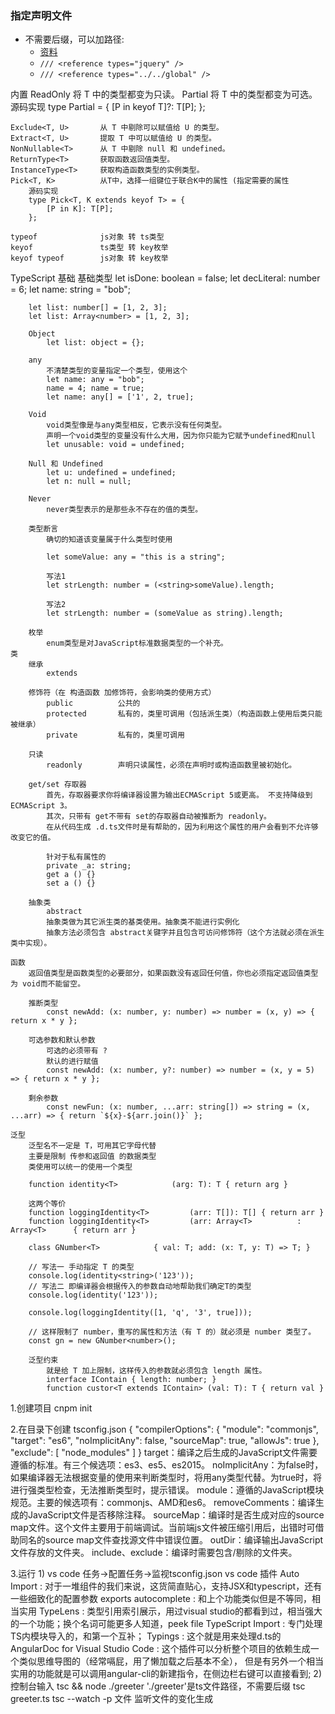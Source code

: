 
### 指定声明文件

- 不需要后缀，可以加路径:
    - [资料](https://ts.xcatliu.com/basics/declaration-files.html#%E5%A3%B0%E6%98%8E%E6%96%87%E4%BB%B6%E4%B8%AD%E7%9A%84%E4%BE%9D%E8%B5%96)
    - `/// <reference types="jquery" />`
    - `/// <reference types="../../global" />`

内置
    ReadOnly<T>         将 T 中的类型都变为只读。
    Partial<T>          将 T 中的类型都变为可选。
        源码实现
        type Partial<T> = {
            [P in keyof T]?: T[P];
        };

    Exclude<T, U>       从 T 中剔除可以赋值给 U 的类型。
    Extract<T, U>       提取 T 中可以赋值给 U 的类型。
    NonNullable<T>      从 T 中剔除 null 和 undefined。
    ReturnType<T>       获取函数返回值类型。
    InstanceType<T>     获取构造函数类型的实例类型。
    Pick<T, K>          从T中，选择一组键位于联合K中的属性 (指定需要的属性
        源码实现
        type Pick<T, K extends keyof T> = {
            [P in K]: T[P];
        };

    typeof              js对象 转 ts类型
    keyof               ts类型 转 key枚举
    keyof typeof        js对象 转 key枚举

TypeScript 基础
	基础类型
		let isDone: boolean = false;
		let decLiteral: number = 6;
		let name: string = "bob";

		let list: number[] = [1, 2, 3];
		let list: Array<number> = [1, 2, 3];

		Object
			let list: object = {};

		any
			不清楚类型的变量指定一个类型，使用这个
			let name: any = "bob";
			name = 4; name = true;
			let name: any[] = ['1', 2, true];

		Void
			void类型像是与any类型相反，它表示没有任何类型。
			声明一个void类型的变量没有什么大用，因为你只能为它赋予undefined和null
			let unusable: void = undefined;

		Null 和 Undefined
			let u: undefined = undefined;
			let n: null = null;

		Never
			never类型表示的是那些永不存在的值的类型。

		类型断言
			确切的知道该变量属于什么类型时使用

			let someValue: any = "this is a string";

			写法1
			let strLength: number = (<string>someValue).length;

			写法2
			let strLength: number = (someValue as string).length;

		枚举
			enum类型是对JavaScript标准数据类型的一个补充。
	类
		继承
			extends

		修饰符（在 构造函数 加修饰符，会影响类的使用方式）
			public 			公共的
			protected		私有的，类里可调用（包括派生类）（构造函数上使用后类只能被继承）
			private			私有的，类里可调用

		只读
			readonly		声明只读属性，必须在声明时或构造函数里被初始化。

		get/set 存取器
			首先，存取器要求你将编译器设置为输出ECMAScript 5或更高。 不支持降级到ECMAScript 3。
			其次，只带有 get不带有 set的存取器自动被推断为 readonly。
			在从代码生成 .d.ts文件时是有帮助的，因为利用这个属性的用户会看到不允许够改变它的值。

			针对于私有属性的
			private _a: string;
			get a () {}
			set a () {}

		抽象类
			abstract
			抽象类做为其它派生类的基类使用。抽象类不能进行实例化
			抽象方法必须包含 abstract关键字并且包含可访问修饰符（这个方法就必须在派生类中实现）。

	函数
		返回值类型是函数类型的必要部分，如果函数没有返回任何值，你也必须指定返回值类型为 void而不能留空。

		推断类型
			const newAdd: (x: number, y: number) => number = (x, y) => { return x * y };

		可选参数和默认参数
			可选的必须带有 ?
			默认的进行赋值
			const newAdd: (x: number, y?: number) => number = (x, y = 5) => { return x * y };

		剩余参数
			const newFun: (x: number, ...arr: string[]) => string = (x, ...arr) => { return `${x}-${arr.join()}` };

	泛型
		泛型名不一定是 T，可用其它字母代替
		主要是限制 传参和返回值 的数据类型
		类使用可以统一的使用一个类型

		function identity<T>            (arg: T): T { return arg }

		这两个等价
		function loggingIdentity<T>         (arr: T[]): T[] { return arr }
		function loggingIdentity<T>         (arr: Array<T>          : Array<T>      { return arr }

		class GNumber<T>            { val: T; add: (x: T, y: T) => T; }

		// 写法一 手动指定 T 的类型
		console.log(identity<string>('123'));
		// 写法二 即编译器会根据传入的参数自动地帮助我们确定T的类型
		console.log(identity('123'));

		console.log(loggingIdentity([1, 'q', '3', true]));

		// 这样限制了 number，重写的属性和方法（有 T 的）就必须是 number 类型了。
		const gn = new GNumber<number>();

		泛型约束
			就是给 T 加上限制，这样传入的参数就必须包含 length 属性。
			interface IContain { length: number; }
			function custor<T extends IContain> (val: T): T { return val }













1.创建项目 cnpm init

2.在目录下创建 tsconfig.json
	{
		"compilerOptions": {
				"module": "commonjs",
				"target": "es6",
				"noImplicitAny": false,
				"sourceMap": true,
				"allowJs": true
		},
		"exclude": [
				"node_modules"
		]
	}
	target：编译之后生成的JavaScript文件需要遵循的标准。有三个候选项：es3、es5、es2015。
	noImplicitAny：为false时，如果编译器无法根据变量的使用来判断类型时，将用any类型代替。为true时，将进行强类型检查，无法推断类型时，提示错误。
	module：遵循的JavaScript模块规范。主要的候选项有：commonjs、AMD和es6。
	removeComments：编译生成的JavaScript文件是否移除注释。
	sourceMap：编译时是否生成对应的source map文件。这个文件主要用于前端调试。当前端js文件被压缩引用后，出错时可借助同名的source map文件查找源文件中错误位置。
	outDir：编译输出JavaScript文件存放的文件夹。
	include、exclude：编译时需要包含/剔除的文件夹。

3.运行
	1) vs code 任务->配置任务->监视tsconfig.json
		vs code 插件
			Auto Import : 对于一堆组件的我们来说，这货简直贴心，支持JSX和typescript，还有一些细致化的配置参数
			exports autocomplete : 和上个功能类似但是不等同，相当实用
			TypeLens : 类型引用索引展示，用过visual studio的都看到过，相当强大的一个功能；换个名词可能更多人知道，peek file
			TypeScript Import : 专门处理TS内模块导入的，和第一个互补；
			Typings : 这个就是用来处理d.ts的
			AngularDoc for Visual Studio Code : 这个插件可以分析整个项目的依赖生成一个类似思维导图的（经常嗝屁，用了懒加载之后基本不全），
																					但是有另外一个相当实用的功能就是可以调用angular-cli的新建指令，在侧边栏右键可以直接看到;
	2) 控制台输入
		tsc && node ./greeter    './greeter'是ts文件路径，不需要后缀
		tsc greeter.ts
		tsc --watch -p 文件   监听文件的变化生成
